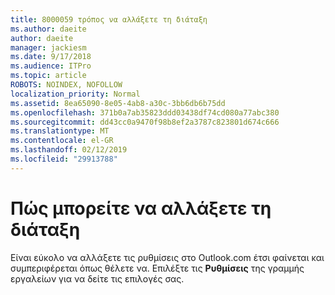```yaml
---
title: 8000059 τρόπος να αλλάξετε τη διάταξη
ms.author: daeite
author: daeite
manager: jackiesm
ms.date: 9/17/2018
ms.audience: ITPro
ms.topic: article
ROBOTS: NOINDEX, NOFOLLOW
localization_priority: Normal
ms.assetid: 8ea65090-8e05-4ab8-a30c-3bb6db6b75dd
ms.openlocfilehash: 371b0a7ab35823ddd03438df74cd080a77abc380
ms.sourcegitcommit: dd43cc0a9470f98b8ef2a3787c823801d674c666
ms.translationtype: MT
ms.contentlocale: el-GR
ms.lasthandoff: 02/12/2019
ms.locfileid: "29913788"
---
```

# <a name="how-to-change-your-layout"></a>Πώς μπορείτε να αλλάξετε τη διάταξη

Είναι εύκολο να αλλάξετε τις ρυθμίσεις στο Outlook.com έτσι φαίνεται και συμπεριφέρεται όπως θέλετε να. Επιλέξτε τις **Ρυθμίσεις** της γραμμής εργαλείων για να δείτε τις επιλογές σας. 
  


